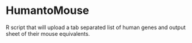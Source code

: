 # HumantoMouse
R script that will upload a tab separated list of human genes
and output sheet of their mouse equivalents.
